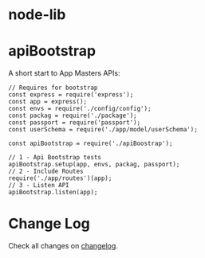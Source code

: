 # node-lib


# apiBootstrap

A short start to App Masters APIs:

```
// Requires for bootstrap
const express = require('express');
const app = express();
const envs = require('./config/config');
const packag = require('./package');
const passport = require('passport');
const userSchema = require('./app/model/userSchema');

const apiBootstrap = require('./apiBoostrap');

// 1 - Api Bootstrap tests
apiBootstrap.setup(app, envs, packag, passport);
// 2 - Include Routes
require('./app/routes')(app);
// 3 - Listen API
apiBootstrap.listen(app);
```


# Change Log

Check all changes on [changelog](CHANGELOG.md).